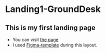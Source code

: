 # Landing1-GroundDesk

## This is my first landing page

- You can visit [the page](https://alexdubovtsev.github.io/Landing1-GroundDesk/)
- I used [Figma-template](https://www.figma.com/file/QzBLdfbvN4Ge9cUuojenv2/Saas-Landing-Page-(Community)?node-id=0%3A15) during this layout.
